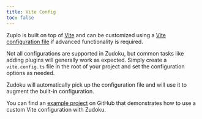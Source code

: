 ```yaml
---
title: Vite Config
toc: false
---
```


Zuplo is built on top of [Vite](https://vitejs.dev/) and can be customized using a [Vite configuration file](https://vitejs.dev/config/) if advanced functionality is required.

Not all configurations are supported in Zudoku, but common tasks like adding plugins will generally work as expected. Simply create a `vite.config.ts` file in the root of your project and set the configuration options as needed.

Zudoku will automatically pick up the configuration file and will use it to augment the built-in configuration.

You can find an [example project](https://github.com/zuplo/zudoku/tree/main/examples/with-vite-config) on GitHub that demonstrates how to use a custom Vite configuration with Zudoku.
